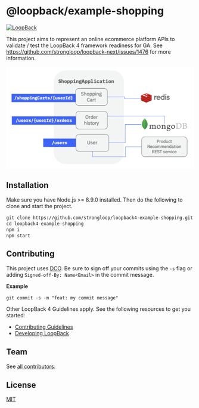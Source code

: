 # @loopback/example-shopping

[![LoopBack](<https://github.com/strongloop/loopback-next/raw/master/docs/site/imgs/branding/Powered-by-LoopBack-Badge-(blue)-@2x.png>)](http://loopback.io/)

This project aims to represent an online ecommerce platform APIs to validate /
test the LoopBack 4 framework readiness for GA. See
https://github.com/strongloop/loopback-next/issues/1476 for more information.

![Shopping example overview diagram](example-shopping.png)

## Installation

Make sure you have Node.js >= 8.9.0 installed. Then do the following to clone
and start the project.

```
git clone https://github.com/strongloop/loopback4-example-shopping.git
cd loopback4-example-shopping
npm i
npm start
```

## Contributing

This project uses [DCO](https://developercertificate.org/). Be sure to sign off
your commits using the `-s` flag or adding `Signed-off-By: Name<Email>` in the
commit message.

**Example**

```
git commit -s -m "feat: my commit message"
```

Other LoopBack 4 Guidelines apply. See the following resources to get you
started:

- [Contributing Guidelines](https://github.com/strongloop/loopback-next/blob/master/docs/CONTRIBUTING.md)
- [Developing LoopBack](./DEVELOPING.md)

## Team

See
[all contributors](https://github.com/strongloop/loopback4-example-shopping/graphs/contributors).

## License

[MIT](LICENSE)

